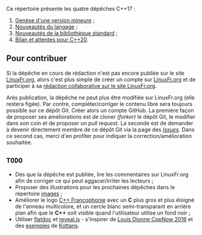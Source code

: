Ce répertoire présente les quatre dépêches C++17 :

1. [Genèse d'une version mineure](2016_%C3%A9t%C3%A9_Partie1sur4_Genese-d-une-version-mineure.md) ;
2. [Nouveautés du langage](2016_%C3%A9t%C3%A9_Partie2sur4_Nouveaut%C3%A9s-du-langage.md) ;
3. [Nouveautés de la bibliothèque standard](2016_%C3%A9t%C3%A9_Partie3sur4_Nouveaut%C3%A9s-de-la-biblioth%C3%A8que-standard.md) ;
4. [Bilan et attentes pour C++20](2016_%C3%A9t%C3%A9_Partie4sur4_Bilan-et-attentes-pour-C%2B%2B20.md).

Pour contribuer
---------------

Si la dépêche en cours de rédaction n'est pas encore publiée sur le site [LinuxFr.org](https://linuxfr.org/news), alors c'est plus simple de créer un compte sur [LinuxFr.org](https://linuxfr.org/compte/inscription) et de participer à sa [rédaction collaborative sur le site LinuxFr.org](https://linuxfr.org/redaction).

Arès publication, la dépêche ne peut plus être modifiée sur LinuxFr.org (elle restera figée). Par contre, compléter/corriger le contenu libre sera toujours possible sur ce dépôt Git. Créer alors un compte GitHub. La première façon de proposer ses améliorations est de cloner _(forker)_ le dépôt Git, le modifier dans son coin et de proposer un *pull request*. La seconde est de demander à devenir directement membre de ce dépôt Git via la page des [*Issues*](https://github.com/cpp-frug/materials/issues). Dans ce second cas, merci d'en profiter pour indiquer la correction/amélioration souhaitée.

`TODO`
------

* Dès que la dépêche est publiée, lire les commentaires sur LinuxFr.org afin de corriger ce qui peut aggacer/irriter les lecteurs ;
* Proposer des illustrations pour les prochaines dépêches dans le répertoire [images](https://github.com/cpp-frug/materials/tree/gh-pages/images) ;
* Améliorer le logo [C++ Francophonie](https://github.com/cpp-frug/cpp-frug.github.io/blob/master/images/Cpp-Francophonie.svg) avec un **C** plus gros et plus éloigné de l'anneau multicolore, et un cercle blanc semi-transparant en arrière plan afin que le **C++** soit visible quand l'utilisateur utilise un fond noir ;
* Utiliser [flatdoc](https://github.com/rstacruz/flatdoc) et [reveal.js](https://github.com/hakimel/reveal.js) - s'inspirer de [Louis Dionne CppNow 2016](https://github.com/ldionne/cppnow-2016-metaprogramming-for-dummies) et des [exemples](http://kottans.org/js-slides/) de [Kottans](https://github.com/Kottans/js-slides).
